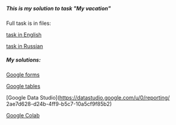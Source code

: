 ##### This is my solution to task "My vacation"

Full task is in files:

[task in English](task_en.pdf)

[task in Russian](task_en.pdf)


##### My solutions:

[Google forms](https://docs.google.com/forms/d/e/1FAIpQLSd9lJdUt4nkV0yR6iuYk3yMO8M1RjL0yuq1035M1OneavsnYQ/viewform)

[Google tables](https://docs.google.com/spreadsheets/d/1pAk3O9ZmB0BsmZkRHNyA65KI59GalONeNKBgLcUvSSM/edit#gid=1400716033)

[Google Data Studio](https://datastudio.google.com/u/0/reporting/
2ae7d628-d24b-4ff9-b5c7-10a5cf9f85b2)

[Google Colab](https://colab.research.google.com/drive/18y76urjUFUrR1azR82eUs4kWajW6iuhe?usp=sharing)